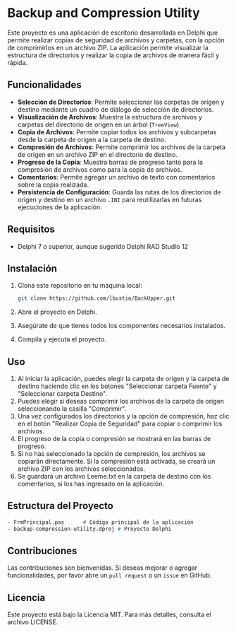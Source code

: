 # Backup and Compression Utility

Este proyecto es una aplicación de escritorio desarrollada en Delphi que permite realizar copias de seguridad de archivos y carpetas, con la opción de comprimirlos en un archivo ZIP. La aplicación permite visualizar la estructura de directorios y realizar la copia de archivos de manera fácil y rápida.

## Funcionalidades

- **Selección de Directorios**: Permite seleccionar las carpetas de origen y destino mediante un cuadro de diálogo de selección de directorios.
- **Visualización de Archivos**: Muestra la estructura de archivos y carpetas del directorio de origen en un árbol (`TreeView`).
- **Copia de Archivos**: Permite copiar todos los archivos y subcarpetas desde la carpeta de origen a la carpeta de destino.
- **Compresión de Archivos**: Permite comprimir los archivos de la carpeta de origen en un archivo ZIP en el directorio de destino.
- **Progreso de la Copia**: Muestra barras de progreso tanto para la compresión de archivos como para la copia de archivos.
- **Comentarios**: Permite agregar un archivo de texto con comentarios sobre la copia realizada.
- **Persistencia de Configuración**: Guarda las rutas de los directorios de origen y destino en un archivo `.INI` para reutilizarlas en futuras ejecuciones de la aplicación.

## Requisitos

- Delphi 7 o superior, aunque sugerido Delphi RAD Studio 12

## Instalación

1. Clona este repositorio en tu máquina local:
   ```bash
   git clone https://github.com/lbustio/BackUpper.git
   ```
2. Abre el proyecto en Delphi.

3. Asegúrate de que tienes todos los componentes necesarios instalados. 

4. Compila y ejecuta el proyecto.


## Uso

1. Al iniciar la aplicación, puedes elegir la carpeta de origen y la carpeta de destino haciendo clic en los botones "Seleccionar carpeta Fuente" y "Seleccionar carpeta Destino".
2. Puedes elegir si deseas comprimir los archivos de la carpeta de origen seleccionando la casilla "Comprimir".
3. Una vez configurados los directorios y la opción de compresión, haz clic en el botón "Realizar Copia de Seguridad" para copiar o comprimir los archivos.
4. El progreso de la copia o compresión se mostrará en las barras de progreso.
5. Si no has seleccionado la opción de compresión, los archivos se copiarán directamente. Si la compresión está activada, se creará un archivo ZIP con los archivos seleccionados.
6. Se guardará un archivo Leeme.txt en la carpeta de destino con los comentarios, si los has ingresado en la aplicación.

## Estructura del Proyecto

```pascal
- FrmPrincipal.pas      # Código principal de la aplicación
- backup-compression-utility.dproj # Proyecto Delphi
```

## Contribuciones

Las contribuciones son bienvenidas. Si deseas mejorar o agregar funcionalidades, por favor abre un `pull request` o un `issue` en GitHub.

## Licencia
Este proyecto está bajo la Licencia MIT. Para más detalles, consulta el archivo LICENSE.